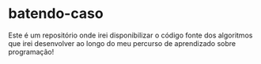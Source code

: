 # batendo-caso
Este é um repositório onde irei disponibilizar o código fonte dos algoritmos que irei desenvolver ao longo do meu percurso de aprendizado sobre programação!

